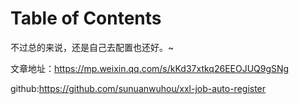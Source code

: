 # Table of Contents




不过总的来说，还是自己去配置也还好。~

文章地址：https://mp.weixin.qq.com/s/kKd37xtkq26EEOJUQ9gSNg

github:https://github.com/sunuanwuhou/xxl-job-auto-register
